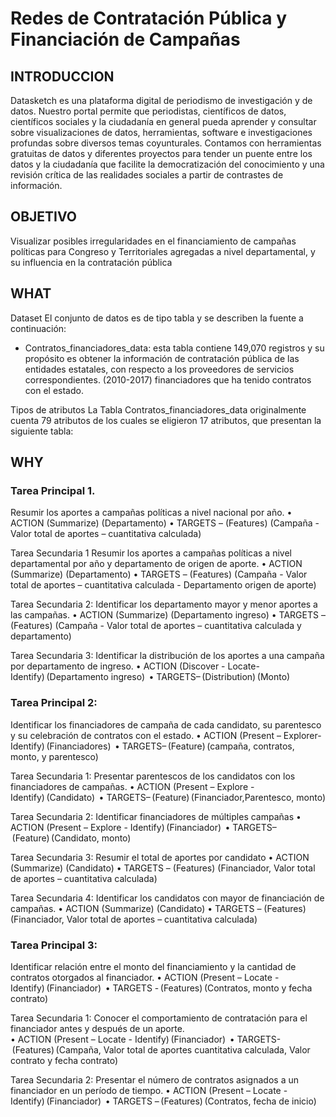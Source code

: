# Redes de Contratación Pública y Financiación de Campañas 

## INTRODUCCION
 
Datasketch es una plataforma digital de periodismo de investigación y de datos. Nuestro portal permite que periodistas, científicos de datos, científicos sociales y la ciudadanía en general pueda aprender y consultar sobre visualizaciones de datos, herramientas, software e investigaciones profundas sobre diversos temas coyunturales. Contamos con herramientas gratuitas de datos y diferentes proyectos para tender un puente entre los datos y la ciudadanía que facilite la democratización del conocimiento y una revisión crítica de las realidades sociales a partir de contrastes de información.

## OBJETIVO
Visualizar posibles irregularidades en el financiamiento de campañas políticas para Congreso y Territoriales agregadas a nivel departamental, y su influencia en la contratación pública


## WHAT
Dataset
El conjunto de datos es de tipo tabla y se describen la fuente a continuación:
-	Contratos_financiadores_data: esta tabla contiene 149,070 registros y su propósito es obtener la información de contratación pública de las entidades estatales, con respecto a los proveedores de servicios correspondientes. (2010-2017) financiadores que ha tenido contratos con el estado.

Tipos de atributos
La Tabla Contratos_financiadores_data originalmente cuenta  79 atributos de los cuales se eligieron 17 atributos, que presentan la siguiente tabla:


## WHY
### Tarea Principal 1.
Resumir los aportes a campañas políticas a nivel nacional por año.
•	ACTION (Summarize) (Departamento) 
•	TARGETS – (Features) (Campaña - Valor total de aportes – cuantitativa calculada) 

Tarea Secundaria 1
Resumir los aportes a campañas políticas a nivel departamental por año y departamento de origen de aporte.
•	ACTION (Summarize) (Departamento) 
•	TARGETS – (Features) (Campaña - Valor total de aportes – cuantitativa calculada - Departamento origen de aporte) 

Tarea Secundaria 2:
Identificar los departamento mayor y menor aportes a las campañas.
•	ACTION (Summarize) (Departamento ingreso) 
•	TARGETS – (Features) (Campaña - Valor total de aportes – cuantitativa calculada y departamento) 

Tarea Secundaria 3:
Identificar la distribución de los aportes a una campaña por departamento de ingreso.
•	ACTION (Discover - Locate- Identify) (Departamento ingreso)  
•	TARGETS– (Distribution) (Monto)

### Tarea Principal 2: 
Identificar los financiadores de campaña de cada candidato, su parentesco y su celebración de contratos con el estado.
•	ACTION (Present – Explorer- Identify) (Financiadores)  
•	TARGETS– (Feature) (campaña, contratos, monto, y parentesco)

Tarea Secundaria 1: 
Presentar parentescos de los candidatos con los financiadores de campañas. 
•	ACTION (Present – Explore - Identify) (Candidato)  
•	TARGETS– (Feature) (Financiador,Parentesco, monto)

Tarea Secundaria 2: 
Identificar financiadores de múltiples campañas
•	ACTION (Present – Explore - Identify) (Financiador)  
•	TARGETS– (Feature) (Candidato, monto)

Tarea Secundaria 3: 
Resumir el total de aportes por candidato 
•	ACTION (Summarize) (Candidato) 
•	TARGETS – (Features) (Financiador, Valor total de aportes – cuantitativa calculada) 

Tarea Secundaria 4: 
Identificar los candidatos con mayor de financiación de campañas.
•	ACTION (Summarize) (Candidato) 
•	TARGETS – (Features) (Financiador, Valor total de aportes – cuantitativa calculada) 

### Tarea Principal 3: 
Identificar relación entre el monto del financiamiento y la cantidad de contratos otorgados al financiador. 
•	ACTION (Present – Locate - Identify) (Financiador)  
•	TARGETS - (Features) (Contratos, monto y fecha contrato)

Tarea Secundaria 1: 
Conocer el comportamiento de contratación para el financiador antes y después de un aporte.  
•	ACTION (Present – Locate - Identify) (Financiador)  
•	TARGETS- (Features) (Campaña, Valor total de aportes cuantitativa calculada, Valor contrato y fecha contrato)

Tarea Secundaria 2: 
Presentar el número de contratos asignados a un financiador en un período de tiempo.
•	ACTION (Present – Locate - Identify) (Financiador)  
•	TARGETS – (Features) (Contratos, fecha de inicio)
